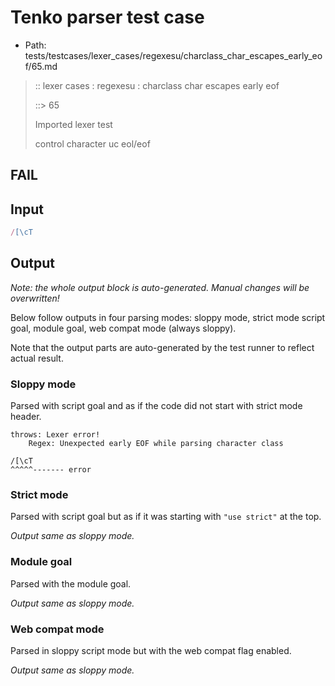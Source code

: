 # Tenko parser test case

- Path: tests/testcases/lexer_cases/regexesu/charclass_char_escapes_early_eof/65.md

> :: lexer cases : regexesu : charclass char escapes early eof
>
> ::> 65
>
> Imported lexer test
>
> control character uc eol/eof

## FAIL

## Input

`````js
/[\cT
`````

## Output

_Note: the whole output block is auto-generated. Manual changes will be overwritten!_

Below follow outputs in four parsing modes: sloppy mode, strict mode script goal, module goal, web compat mode (always sloppy).

Note that the output parts are auto-generated by the test runner to reflect actual result.

### Sloppy mode

Parsed with script goal and as if the code did not start with strict mode header.

`````
throws: Lexer error!
    Regex: Unexpected early EOF while parsing character class

/[\cT
^^^^^------- error
`````

### Strict mode

Parsed with script goal but as if it was starting with `"use strict"` at the top.

_Output same as sloppy mode._

### Module goal

Parsed with the module goal.

_Output same as sloppy mode._

### Web compat mode

Parsed in sloppy script mode but with the web compat flag enabled.

_Output same as sloppy mode._
